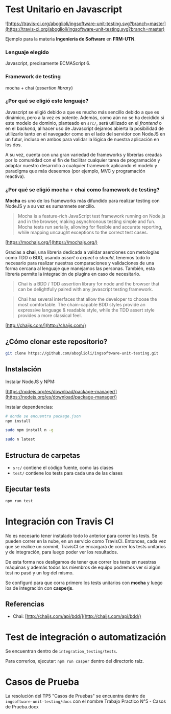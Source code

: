# Test Unitario en Javascript

![https://travis-ci.org/aboglioli/ingsoftware-unit-testing.svg?branch=master](https://travis-ci.org/aboglioli/ingsoftware-unit-testing.svg?branch=master)

Ejemplo para la materia **Ingeniería de Software** en **FRM-UTN**.

### Lenguaje elegido

Javascript, precisamente ECMAScript 6.

### Framework de testing

mocha + chai (*assertion library*)


### ¿Por qué se eligió este lenguaje?

Javascript se eligió debido a que es mucho más sencillo debido a que es
dinámico, pero a la vez es potente. Además, como aún no se ha decidido si este
modelo de dominio, planteado en ```src/```, será utilizado en el *frontend* o en
el *backend*, al hacer uso de Javascript dejamos abierta la posibilidad de
utilizarlo tanto en el navegador como en el lado del servidor con NodeJS en un
futur, incluso en ambos para validar la lógica de nuestra aplicación en los dos.

A su vez, cuenta con una gran variedad de frameworks y librerías creadas por lo
comunidad con el fin de facilitar cualquier tarea de programación y adaptar
nuestro desarrollo a cualquier framework aplicando el modelo y paradigma que más
deseemos (por ejemplo, MVC y programación reactiva).

### ¿Por qué se eligió mocha + chai como framework de testing?

**Mocha** es uno de los frameworks más difundido para realizar testing con NodeJS y a su
vez es sumamnete sencillo.

> Mocha is a feature-rich JavaScript test framework running on Node.js and in
> the browser, making asynchronous testing simple and fun. Mocha tests run
> serially, allowing for flexible and accurate reporting, while mapping uncaught
> exceptions to the correct test cases.

[https://mochajs.org/](https://mochajs.org/)

Gracias a **chai**, una librería dedicada a validar
aserciones con metologías como TDD o BDD, usando *assert* o *expect* o *should*,
tenemos todo lo necesario para realizar nuestras comparaciones y validaciones de
una forma cercana al lenguaje que manejamos las personas. También, esta librería
permite la integración de plugins en caso de necesitarlo.

> Chai is a BDD / TDD assertion library for node and the browser that can be
> delightfully paired with any javascript testing framework.

> Chai has several interfaces that allow the developer to choose the most
> comfortable. The chain-capable BDD styles provide an expressive language &
> readable style, while the TDD assert style provides a more classical feel.

[http://chaijs.com/](http://chaijs.com/)


## ¿Cómo clonar este repositorio?

```bash
git clone https://github.com/aboglioli/ingsoftware-unit-testing.git
```

## Instalación

Instalar NodeJS y NPM:

[https://nodejs.org/es/download/package-manager/](https://nodejs.org/es/download/package-manager/)

Instalar dependencias:

```bash
# donde se encuentra package.json
npm install

sudo npm install n -g

sudo n latest
```

## Estructura de carpetas

 - ```src/``` contiene el código fuente, como las clases
 - ```test/``` contiene los tests para cada una de las clases

## Ejecutar tests

```bash
npm run test
```

# Integración con Travis CI

No es necesario tener instalado todo lo anterior para correr los tests. Se
pueden correr en la nube, en un servicio como TravisCI. Entonces, cada vez que
se realice un *commit*, TravisCI se encargará de correr los tests unitarios y de
integración, para luego poder ver los resultados.

De esta forma nos desligamos de tener que correr los tests en nuestras máquinas
y además todos los miembros de equipo podremos ver si algún test no pasó y un
*log* del mismo.

Se configuró para que corra primero los tests unitarios con **mocha** y luego
los de integración con **casperjs**.

## Referencias

 - Chai: [http://chaijs.com/api/bdd/](http://chaijs.com/api/bdd/)

# Test de integración o automatización

Se encuentran dentro de ```integration_testing/tests```.

Para correrlos, ejecutar: ```npm run casper``` dentro del directorio raíz.


# Casos de Prueba

La resolución del TP5 "Casos de Pruebas" se encuentra dentro de ```ingsoftware-unit-testing/docs``` 
con el nombre Trabajo Practico N°5 - Casos de Prueba.docx
